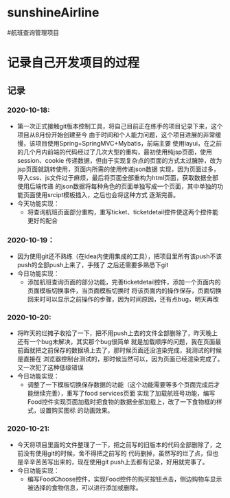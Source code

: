 # sunshineAirline
 #航班查询管理项目
# 记录自己开发项目的过程
## 记录
###  2020-10-18:
* 第一次正式接触git版本控制工具，将自己目前正在练手的项目记录下来，这个项目从8月份开始创建至今
由于时间和个人能力问题，这个项目进展的非常缓慢，该项目使用Spring+SpringMVC+Mybatis，前端主要
使用layui，在之前的几个月内前端的代码经过了几次大型的重构，最初使用纯jsp页面，使用session、cookie
传递数据，但由于实现复杂点的页面的方式太过臃肿，改为jsp页面就跳转使用，页面内所需的使用传递json数据
实现，因为页面过多，导入css、js文件过于麻烦，最后将页面全部重构为html页面，获取数据全部使用后端传递
的json数据将每种角色的页面单独写成一个页面，其中单独的功能页面使用srcipt模板插入，之后也会将这种方式
逐渐完善。
* 今天功能实现：
    * 将查询航班页面部分重构，重写ticket、ticketdetail控件使这两个控件能更好的配合
### 2020-10-19：
* 因为使用git还不熟练（在idea内使用集成的工具），把项目里所有该push不该push的全部push上来了，手残了
  之后还需要多熟悉下git
* 今日功能实现：
    * 添加航班查询页面的部分功能，完善ticketdetail控件，添加一个页面内的页面模板切换事件，当页面模板切换时
   将该页面内的操作保存，页面切换回来时可以显示之前操作的步骤，因为时间原因，还有点bug，明天再改
### 2020-10-20:
* 将昨天的烂摊子收拾了一下，把不用push上去的文件全部删除了，昨天晚上还有一个bug未解决，其实那个bug很简单
就是加载顺序的问题，我在页面最前面就把之前保存的数据填上去了，那时候页面还没渲染完成，我测试的时候是直接在
浏览器控制台测试的，那时候当然可以，因为页面已经渲染完成了。又一次犯了这种低级错误
* 今日功能实现：
    * 调整了一下模板切换保存数据的功能（这个功能需要等多个页面完成后才能继续完善），重写了food services页面
     实现了加载航班号功能，编写Food控件实现页面加载时把食物的数据全部加载上，改了一下食物框的样式，设置购买图标
     的动画效果。
     
### 2020-10-21:
* 今天将项目里面的文件整理了一下，把之前写的旧版本的代码全部删除了，之前没有使用git的时候，舍不得把之前写的
代码删掉，虽然写的烂了点，但也是辛辛苦苦写出来的，现在使用git push上去都有记录，好用就完事了。
* 今日功能实现：
    * 编写FoodChoose控件，实现Food控件的购买按钮点击，侧边购物车显示被选择的食物信息，可以进行添加或删除。